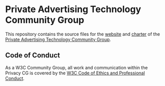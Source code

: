 # Private Advertising Technology Community Group

This repository contains the source files for the [website](https://patcg.github.io/) and [charter](https://patcg.github.io/charter.html) of the
[Private Advertising Technology Community Group](https://patcg.github.io).

## Code of Conduct

As a W3C Community Group, all work and communication within the Privacy CG is
covered by the [W3C Code of Ethics and Professional
Conduct](https://www.w3.org/Consortium/cepc/).

